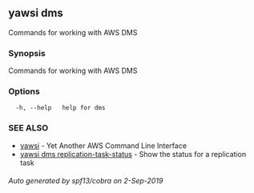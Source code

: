 ## yawsi dms

Commands for working with AWS DMS

### Synopsis


Commands for working with AWS DMS

### Options

```
  -h, --help   help for dms
```

### SEE ALSO
* [yawsi](yawsi.md)	 - Yet Another AWS Command Line Interface
* [yawsi dms replication-task-status](yawsi_dms_replication-task-status.md)	 - Show the status for a replication task

###### Auto generated by spf13/cobra on 2-Sep-2019
